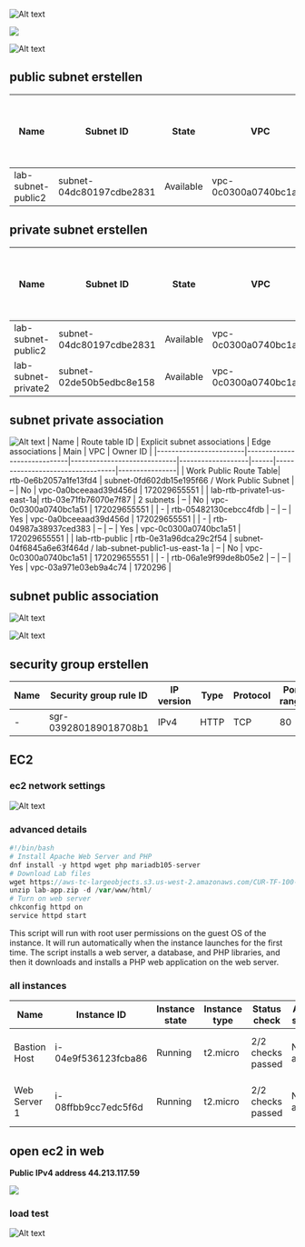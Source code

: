 ![Alt text](image.png)

![](image-1.png)

![Alt text](image-2.png)

## public subnet erstellen
| Name                   | Subnet ID                      | State     | VPC                              | IPv4 CIDR     | IPv6 CIDR | Available IPv4 addresses | Availability Zone | Availability Zone ID | Network border group | Route table         | Network ACL         | Default subnet | Auto-assign public IPv4 address | Auto-assign customer-owned IPv4 address | Customer-owned IPv4 pool | Auto-assign IPv6 address | Owner ID       |
|------------------------|--------------------------------|-----------|----------------------------------|---------------|-----------|---------------------------|--------------------|----------------------|----------------------|---------------------|---------------------|----------------|--------------------------------|----------------------------------------|--------------------------|-------------------------|----------------|
| lab-subnet-public2     | subnet-04dc80197cdbe2831       | Available | vpc-0c0300a0740bc1a51 | 10.0.2.0/24  | –         | 251                       | us-east-1b         | use1-az1             | –                    | rtb-04987a38937ced383 | acl-0ee54cc46d45b2801 | No             | No                             | No                                     | No                       | -                       | No             | 172029655551  |

## private subnet erstellen
| Name                   | Subnet ID                      | State     | VPC                              | IPv4 CIDR     | IPv6 CIDR | Available IPv4 addresses | Availability Zone | Availability Zone ID | Network border group | Route table         | Network ACL         | Default subnet | Auto-assign public IPv4 address | Auto-assign customer-owned IPv4 address | Customer-owned IPv4 pool | Auto-assign IPv6 address | Owner ID       |
|------------------------|--------------------------------|-----------|----------------------------------|---------------|-----------|---------------------------|--------------------|----------------------|----------------------|---------------------|---------------------|----------------|--------------------------------|----------------------------------------|--------------------------|-------------------------|----------------|
| lab-subnet-public2     | subnet-04dc80197cdbe2831       | Available | vpc-0c0300a0740bc1a51 | 10.0.2.0/24  | –         | 251                       | us-east-1b         | use1-az1             | –                    | rtb-04987a38937ced383 | acl-0ee54cc46d45b2801 | No             | No                             | No                                     | No                       | -                       | No             | 172029655551  |
| lab-subnet-private2    | subnet-02de50b5edbc8e158       | Available | vpc-0c0300a0740bc1a51 | 10.0.3.0/24  | –         | 251                       | us-east-1b         | use1-az1             | –                    | rtb-04987a38937ced383 | acl-0ee54cc46d45b2801 | No             | No                             | No                                     | No                       | -                       | No             | 172029655551  |

## subnet private association

![Alt text](image-3.png)
| Name                   | Route table ID               | Explicit subnet associations | Edge associations | Main | VPC                              | Owner ID       |
|------------------------|-----------------------------|-----------------------------|-------------------|------|----------------------------------|----------------|
| Work Public Route Table| rtb-0e6b2057a1fe13fd4       | subnet-0fd602db15e195f66 / Work Public Subnet | – | No   | vpc-0a0bceeaad39d456d | 172029655551  |
| lab-rtb-private1-us-east-1a| rtb-03e71fb76070e7f87    | 2 subnets                  | –                 | No   | vpc-0c0300a0740bc1a51 | 172029655551  |
| -                      | rtb-05482130cebcc4fdb       | –                          | –                 | Yes  | vpc-0a0bceeaad39d456d | 172029655551  |
| -                      | rtb-04987a38937ced383       | –                          | –                 | Yes  | vpc-0c0300a0740bc1a51 | 172029655551  |
| lab-rtb-public         | rtb-0e31a96dca29c2f54       | subnet-04f6845a6e63f464d / lab-subnet-public1-us-east-1a | – | No   | vpc-0c0300a0740bc1a51 | 172029655551  |
| -                      | rtb-06a1e9f99de8b05e2       | –                          | –                 | Yes  | vpc-03a971e03eb9a4c74 | 1720296       |

## subnet public association

![Alt text](image-4.png)

![Alt text](image-5.png)

## security group erstellen

| Name | Security group rule ID | IP version | Type | Protocol | Port range | Source      | Description         |
|------|------------------------|------------|------|----------|------------|-------------|---------------------|
| -    | sgr-039280189018708b1  | IPv4       | HTTP | TCP      | 80         | 0.0.0.0/0  | Permit web request |

## EC2

### ec2 network settings

![Alt text](image-6.png)

### advanced details

```php
#!/bin/bash
# Install Apache Web Server and PHP
dnf install -y httpd wget php mariadb105-server
# Download Lab files
wget https://aws-tc-largeobjects.s3.us-west-2.amazonaws.com/CUR-TF-100-ACCLFO-2/2-lab2-vpc/s3/lab-app.zip
unzip lab-app.zip -d /var/www/html/
# Turn on web server
chkconfig httpd on
service httpd start
```

This script will run with root user permissions on the guest OS of the instance. It will run automatically when the instance launches for the first time. The script installs a web server, a database, and PHP libraries, and then it downloads and installs a PHP web application on the web server.  

### all instances

| Name          | Instance ID                | Instance state | Instance type | Status check       | Alarm status | Availability Zone | Public IPv4 DNS                                   | Public IPv4 address | Elastic IP | IPv6 IPs | Monitoring | Security group name   | Key name | Launch time              | Platform details |
|---------------|---------------------------|----------------|---------------|--------------------|--------------|-------------------|---------------------------------------------------|---------------------|------------|----------|------------|-----------------------|----------|--------------------------|------------------|
| Bastion Host  | i-04e9f536123fcba86       | Running        | t2.micro      | 2/2 checks passed | No alarms    | us-east-1a        | ec2-54-146-53-125.compute-1.amazonaws.com       | 54.146.53.125       | –          | –        | disabled   | Ec2SecurityGroup      | vockey   | 2023/10/06 09:04 GMT+2  | Linux/UNIX       |
| Web Server 1  | i-08ffbb9cc7edc5f6d       | Running        | t2.micro      | 2/2 checks passed | No alarms    | us-east-1b        | ec2-44-213-117-59.compute-1.amazonaws.com       | 44.213.117.59       | –          | –        | disabled   | Web Security Group    | vockey   | 2023/10/06 09:55 GMT+2  | Linux/UNIX       |

## open ec2 in web

**Public IPv4 address
 44.213.117.59**

 ![](image-7.png)

 ### load test

![Alt text](image-9.png)